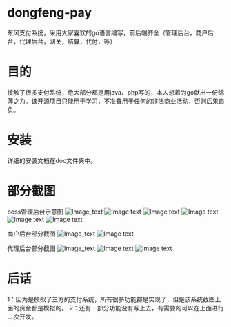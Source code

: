 # dongfeng-pay
东风支付系统，采用大家喜欢的go语言编写，前后端齐全（管理后台，商户后台，代理后台，网关，结算，代付，等）
# 目的
接触了很多支付系统，绝大部分都是用java、php写的，本人想着为go献出一份绵薄之力。该开源项目只能用于学习，不准备用于任何的非法商业活动，否则后果自负。
# 安装
详细的安装文档在doc文件夹中。
# 部分截图
boss管理后台示意图
![Image_text](http://139.196.82.110/doc/boss1.png)
![Image text](http://139.196.82.110/doc/boss2.png)
![Image text](http://139.196.82.110/doc/boss3.png)
![Image text](http://139.196.82.110/doc/boss4.png)
![Image text](http://139.196.82.110/doc/boss5.png)
![Image text](http://139.196.82.110/doc/boss6.png)

商户后台部分截图
![Image_text](http://139.196.82.110/doc/merchant1.png)
![Image text](http://139.196.82.110/doc/merchant2.png)

代理后台部分截图
![Image_text](http://139.196.82.110/doc/agent1.png)
![Image text](http://139.196.82.110/doc/agent2.png)
![Image text](http://139.196.82.110/doc/agent3.png)

# 后话
1：因为是模拟了三方的支付系统，所有很多功能都是实现了，但是该系统截图上面的资金都是模拟的。
2：还有一部分功能没有写上去，有需要的可以在上面进行二次开发。
